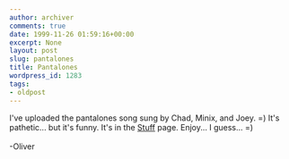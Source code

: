 ```yaml
---
author: archiver
comments: true
date: 1999-11-26 01:59:16+00:00
excerpt: None
layout: post
slug: pantalones
title: Pantalones
wordpress_id: 1283
tags:
- oldpost
---
```


I've uploaded the pantalones song sung by Chad, Minix, and Joey. =) It's pathetic... but it's funny. It's in the <a href="http://www.oliverweb.com/stuff/index.shtml">Stuff</a> page. Enjoy... I guess... =)<br /><br />-Oliver